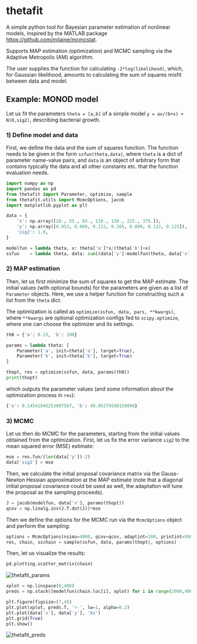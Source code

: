 # thetafit

A simple python tool for Bayesian parameter estimation of nonlinear models, inspired by the MATLAB package <url>https://github.com/mjlaine/mcmcstat</url>.

Supports MAP estimation (optimization) and MCMC sampling via the Adaptive Metropolis (AM) algorithm.

The user supplies the function for calculating ``-2*log(likelihood)``, which, for Gaussian likelihood, amounts to calculating the sum of squares misfit between data and model.

## Example: MONOD model

Let us fit the parameters ``theta = [a,b]`` of a simple model ``y = ax/(b+x) + N(0,sig2)``, describing bacterial growth.

### 1) Define model and data

First, we define the data and the sum of squares function. The function needs to be given in the form ``ssfun(theta,data)``, where ``theta`` is a dict of parameter name-value pairs, and ``data`` is an object of arbitrary form that contains typically the data and all other constants etc. that the function evaluation needs.

```python
import numpy as np
import pandas as pd
from thetafit import Parameter, optimize, sample
from thetafit.utils import McmcOptions, jacob
import matplotlib.pyplot as plt

data = {
    'x': np.array([28., 55., 83., 110., 138., 225., 375.]),
    'y': np.array([0.053, 0.060, 0.112, 0.105, 0.099, 0.122, 0.125]),
    'sig2': 1.0,
}

modelfun = lambda theta, x: theta['a']*x/(theta['b']+x)
ssfun    = lambda theta, data: sum((data['y']-modelfun(theta, data['x']))**2/data['sig2'])
```

### 2) MAP estimation

Then, let us first minimize the sum of squares to get the MAP estimate. The initial values (with optional bounds) for the parameters are given as a list of ``Parameter`` objects. Here, we use a helper function for constructing such a list from the ``theta`` dict. 

The optimization is called as ``optimize(ssfun, data, pars, **kwargs)``, where ``**kwargs`` are optional optimization configs fed to ``scipy.optimize``, where one can choose the optimizer and its settings.

```python
th0 = {'a': 0.15, 'b': 100}

params = lambda theta: [
    Parameter('a', init=theta['a'], target=True),
    Parameter('b', init=theta['b'], target=True)
]

thopt, res = optimize(ssfun, data, params(th0))
print(thopt)
```

which outputs the parameter values (and some information about the optimization process in ``res``):

```python
{'a': 0.14541945253897567, 'b': 49.05274598150096}
```

### 3) MCMC

Let us then do MCMC for the parameters, starting from the initial values obtained from the optimization. First, let us fix the error variance ``sig2`` to the mean squared error (MSE) estimate:

```python
mse = res.fun/(len(data['y'])-2)
data['sig2'] = mse
```

Then, we calculate the initial proposal covariance matrix via the Gauss-Newton Hessian approximation at the MAP estimate (note that a diagonal initial proposal covariance could be used as well, the adaptation will tune the proposal as the sampling proceeds).

```python
J = jacob(modelfun, data['x'], params(thopt))
qcov = np.linalg.inv(J.T.dot(J))*mse
```

Then we define the options for the MCMC run via the ``McmcOptions`` object and perform the sampling:

```python
options = McmcOptions(nsimu=4000, qcov=qcov, adaptint=100, printint=500)
res, chain, sschain = sample(ssfun, data, params(thopt), options)
```

Then, let us visualize the results:

```python
pd.plotting.scatter_matrix(chain)
```
![thetafit_params](https://user-images.githubusercontent.com/6495497/146729259-07466ecf-84ef-4ddf-9d9c-ac7e205cd0b1.png)

```python
xplot = np.linspace(0,400)
preds = np.stack([modelfun(chain.loc[i], xplot) for i in range(2000,4000,10)])

plt.figure(figsize=(7,4))
plt.plot(xplot, preds.T, 'r-', lw=1, alpha=0.2)
plt.plot(data['x'], data['y'], 'kx')
plt.grid(True)
plt.show()
```

![thetafit_preds](https://user-images.githubusercontent.com/6495497/146729611-5ffb38cc-676e-491f-a3aa-d577b7b894e0.png)
